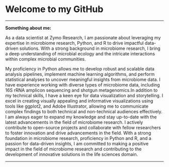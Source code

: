 # Welcome to my GitHub
---
**Something about me:** <br>

As a data scientist at Zymo Research, I am passionate about leveraging my expertise in microbiome research, Python, and R to drive impactful data-driven solutions. With a strong background in microbiome research, I bring a deep understanding of microbial ecology and the intricate interactions within complex microbial communities.

My proficiency in Python allows me to develop robust and scalable data analysis pipelines, implement machine learning algorithms, and perform statistical analyses to uncover meaningful insights from microbiome data. I have experience working with diverse types of microbiome data, including 16S rRNA amplicon sequencing and shotgun metagenomics.In addition to my technical skills, I have a keen eye for data visualization and storytelling. I excel in creating visually appealing and informative visualizations using tools like ggplot2, and Adobe Illustrator, allowing me to communicate complex findings to both technical and non-technical audiences effectively. I am always eager to expand my knowledge and stay up-to-date with the latest advancements in the field of microbiome research. I actively contribute to open-source projects and collaborate with fellow researchers to foster innovation and drive advancements in the field. With a strong foundation in microbiome research, proficiency in Python and R, and a passion for data-driven insights, I am committed to making a positive impact in the field of microbiome research and contributing to the development of innovative solutions in the life sciences domain. <br>

---
